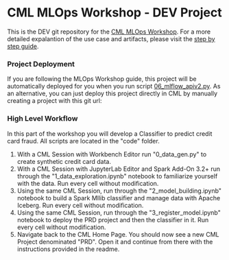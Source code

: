 # CML MLOps Workshop - DEV Project

This is the DEV git repository for the [CML MLOps Workshop](https://github.com/pdefusco/CML_MLOps_ACE_Workshop). For a more detailed expalantion of the use case and artifacts, please visit the [step by step guide](https://github.com/pdefusco/CML_MLOps_ACE_Workshop).

### Project Deployment

If you are following the MLOps Workshop guide, this project will be automatically deployed for you when you run script [06_mlflow_apiv2.py](https://github.com/pdefusco/CML_MLOps_ACE_Workshop/blob/main/code/part3/06_mlflow_apiv2.py). As an alternative, you can just deploy this project directly in CML by manually creating a project with this git url:

### High Level Workflow

In this part of the workshop you will develop a Classifier to predict credit card fraud. All scripts are located in the "code" folder.

1. With a CML Session with Workbench Editor run "0_data_gen.py" to create synthetic credit card data.
2. With a CML Session with JupyterLab Editor and Spark Add-On 3.2+ run through the "1_data_exploration.ipynb" notebook to familiarize yourself with the data. Run every cell without modification.
3. Using the same CML Session, run through the "2_model_building.ipynb" notebook to build a Spark Mllib classifier and manage data with Apache Iceberg. Run every cell without modification.
4. Using the same CML Session, run through the "3_register_model.ipynb" notebook to deploy the PRD project and then the classifier in it. Run every cell without modification.
5. Navigate back to the CML Home Page. You should now see a new CML Project denominated "PRD". Open it and continue from there with the instructions provided in the readme.    
